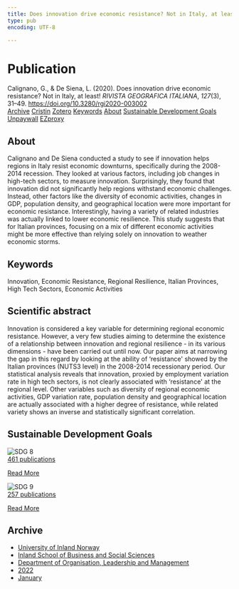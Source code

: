 ```yaml
---
title: Does innovation drive economic resistance? Not in Italy, at least!
type: pub
encoding: UTF-8

---
```

<h1>Publication</h1>
<article id="csl-bib-container-5H688PF5" class="csl-bib-container">
  <div class="csl-bib-body"> <div class="csl-entry">Calignano, G., &#38; De Siena, L. (2020). Does innovation drive economic resistance? Not in Italy, at least! <i>RIVISTA GEOGRAFICA ITALIANA</i>, <i>127</i>(3), 31–49. <a href="https://doi.org/10.3280/rgi2020-003002">https://doi.org/10.3280/rgi2020-003002</a></div> </div>
  <div class="csl-bib-buttons">
    <a href="#taxonomy-article-5H688PF5" alt="archive" class="csl-bib-button">Archive</a>
    <a href="https://app.cristin.no/results/show.jsf?id=1977012" alt="Cristin" class="csl-bib-button">Cristin</a>
    <a href="http://zotero.org/groups/5881554/items/5H688PF5" alt="Zotero" class="csl-bib-button">Zotero</a>
    <a href="#keywords-article-5H688PF5" alt="keywords" class="csl-bib-button">Keywords</a>
    <a href="#about-article-5H688PF5" alt="about_pub" class="csl-bib-button">About</a>
    <a href="#sdg-article-5H688PF5" alt="sdg" class="csl-bib-button">Sustainable Development Goals</a>
    <a href="https://doi.org/10.3280/rgi2020-003002" alt="Unpaywall" class="csl-bib-button">Unpaywall</a>
    <a href="https://doi.org/10.3280/rgi2020-003002" alt="EZproxy" class="csl-bib-button">EZproxy</a>
  </div>
  <div id="csl-bib-meta-container-5H688PF5"></div>
</article>
<div id="csl-bib-meta-5H688PF5" class="csl-bib-meta">
  <article id="about-article-5H688PF5" class="about_pub-article">
    <h1>About</h1>
    Calignano and De Siena conducted a study to see if innovation helps regions in Italy resist economic downturns, specifically during the 2008-2014 recession. They looked at various factors, including job changes in high-tech sectors, to measure innovation. Surprisingly, they found that innovation did not significantly help regions withstand economic challenges. Instead, other factors like the diversity of economic activities, changes in GDP, population density, and geographical location were more important for economic resistance. Interestingly, having a variety of related industries was actually linked to lower economic resilience. This study suggests that for Italian provinces, focusing on a mix of different economic activities might be more effective than relying solely on innovation to weather economic storms.
  </article>
  <article id="keywords-article-5H688PF5" class="keywords-article">
    <h1>Keywords</h1>
    Innovation, Economic Resistance, Regional Resilience, Italian Provinces, High Tech Sectors, Economic Activities
  </article>
  <article id="abstract-article-5H688PF5" class="abstract-article">
    <h1>Scientific abstract</h1>
    Innovation is considered a key variable for determining regional economic resistance. However, a very few studies aiming to determine the existence of a relationship between innovation and regional resilience - in its various dimensions - have been carried out until now. Our paper aims at narrowing the gap in this regard by looking at the ability of ‘resistance' showed by the Italian provinces (NUTS3 level) in the 2008-2014 recessionary period. Our statistical analysis reveals that innovation, proxied by employment variation rate in high tech sectors, is not clearly associated with ‘resistance' at the regional level. Other variables such as diversity of regional economic activities, GDP variation rate, population density and geographical location are actually associated with a higher degree of resistance, while related variety shows an inverse and statistically significant correlation.
  </article>
  <article id="sdg-article-5H688PF5" class="sdg-article">
    <h1>Sustainable Development Goals</h1>
    <div class="sdg-container"><div id="sdg8" class="sdg">
        <img src="{{< params subfolder >}}images/sdg/sdg08_en.png" class="image" alt="SDG 8">
        <div class="sdg-overlay">
          <a href="/en/archive/?key=?sdg=8#archive" class="sdg-publication-count"><span>461</span> publications</a>
          <p><a href="https://sdgs.un.org/goals/goal8" class="sdg-read-more">Read More</a></p>
        </div>
      </div> <div id="sdg9" class="sdg">
        <img src="{{< params subfolder >}}images/sdg/sdg09_en.png" class="image" alt="SDG 9">
        <div class="sdg-overlay">
          <a href="/en/archive/?key=?sdg=9#archive" class="sdg-publication-count"><span>257</span> publications</a>
          <p><a href="https://sdgs.un.org/goals/goal9" class="sdg-read-more">Read More</a></p>
        </div>
      </div></div>
  </article>
  <article id="taxonomy-article-5H688PF5" class="taxonomy-article">
    <h1>Archive</h1>
    <ul>
      <li>
        <a href="/en/archive/?key=3DCRN523">University of Inland Norway</a>
      </li>
      <li>
        <a href="/en/archive/?key=DU8Q9LN9">Inland School of Business and Social Sciences</a>
      </li>
      <li>
        <a href="/en/archive/?key=4LUWR3ZM">Department of Organisation, Leadership and Management</a>
      </li>
      <li>
        <a href="/en/archive/?key=RDNF7EXQ">2022</a>
      </li>
      <li>
        <a href="/en/archive/?key=MRAFNJX4">January</a>
      </li>
    </ul>
  </article>
</div>

